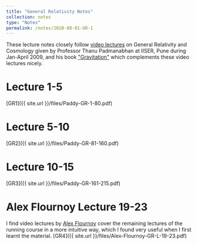 ```yaml
---
title: "General Relativity Notes"
collection: notes
type: "Notes"
permalink: /notes/2020-08-01-GR-1
---
```



These lecture notes closely follow [video lectures](https://youtube.com/playlist?list=PLfrsXbPUIUSB6xoXyIvVEHYiG-hVmJhHf) on General Relativity and Cosmology given by Professor Thanu Padmanabhan at IISER, Pune during Jan-April 2009, and his book ["Gravitation"](https://www.cambridge.org/core/books/gravitation/AE442EE4214091F5DB46499ECAD69E32) which complements these video lectures nicely. 

Lecture 1-5
======
[GR1]({{ site.url }}/files/Paddy-GR-1-80.pdf)


Lecture 5-10
======
[GR2]({{ site.url }}/files/Paddy-GR-81-160.pdf)


Lecture 10-15
======
[GR3]({{ site.url }}/files/Paddy-GR-161-215.pdf)


Alex Flournoy Lecture 19-23
======
I find video lectures by [Alex Flournoy](https://youtube.com/playlist?list=PLDlWMHnDwyliMevB36wgRbjXhJkoN_RUQ) cover the remaining lectures of the running course in a more intuitive way, which I found very useful when I first learnt the material.
[GR4]({{ site.url }}/files/Alex-Flournoy-GR-L-19-23.pdf)






